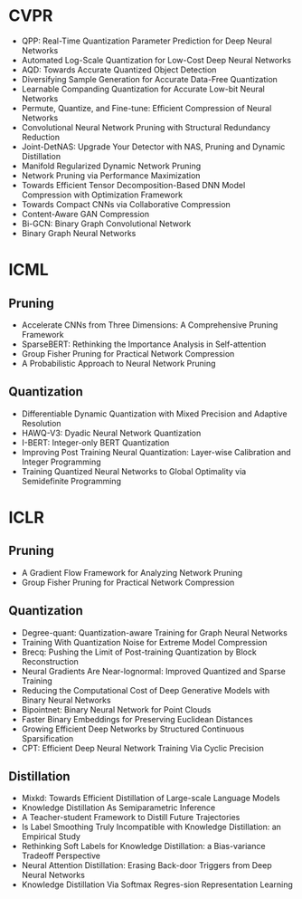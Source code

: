 # CVPR
- QPP: Real-Time Quantization Parameter Prediction for Deep Neural Networks
- Automated Log-Scale Quantization for Low-Cost Deep Neural Networks
- AQD: Towards Accurate Quantized Object Detection
- Diversifying Sample Generation for Accurate Data-Free Quantization
- Learnable Companding Quantization for Accurate Low-bit Neural Networks
- Permute, Quantize, and Fine-tune: Efficient Compression of Neural Networks
- Convolutional Neural Network Pruning with Structural Redundancy Reduction
- Joint-DetNAS: Upgrade Your Detector with NAS, Pruning and Dynamic Distillation
- Manifold Regularized Dynamic Network Pruning
- Network Pruning via Performance Maximization
- Towards Efficient Tensor Decomposition-Based DNN Model Compression with Optimization Framework
- Towards Compact CNNs via Collaborative Compression
- Content-Aware GAN Compression
- Bi-GCN: Binary Graph Convolutional Network
- Binary Graph Neural Networks

# ICML

## Pruning
- Accelerate CNNs from Three Dimensions: A Comprehensive Pruning Framework
- SparseBERT: Rethinking the Importance Analysis in Self-attention
- Group Fisher Pruning for Practical Network Compression
- A Probabilistic Approach to Neural Network Pruning

## Quantization
- Differentiable Dynamic Quantization with Mixed Precision and Adaptive Resolution
- HAWQ-V3: Dyadic Neural Network Quantization
- I-BERT: Integer-only BERT Quantization
- Improving Post Training Neural Quantization: Layer-wise Calibration and Integer Programming
- Training Quantized Neural Networks to Global Optimality via Semidefinite Programming

# ICLR

## Pruning
- A Gradient Flow Framework for Analyzing Network Pruning
- Group Fisher Pruning for Practical Network Compression


## Quantization
- Degree-quant: Quantization-aware Training for Graph Neural Networks
- Training With Quantization Noise for Extreme Model Compression
- Brecq: Pushing the Limit of Post-training Quantization by Block Reconstruction
- Neural Gradients Are Near-lognormal: Improved Quantized and Sparse Training
- Reducing the Computational Cost of Deep Generative Models with Binary Neural Networks
- Bipointnet: Binary Neural Network for Point Clouds
- Faster Binary Embeddings for Preserving Euclidean Distances
- Growing Efficient Deep Networks by Structured Continuous Sparsification
- CPT: Efficient Deep Neural Network Training Via Cyclic Precision

## Distillation
- Mixkd: Towards Efficient Distillation of Large-scale Language Models
- Knowledge Distillation As Semiparametric Inference
- A Teacher-student Framework to Distill Future Trajectories
- Is Label Smoothing Truly Incompatible with Knowledge Distillation: an Empirical Study
- Rethinking Soft Labels for Knowledge Distillation: a Bias-variance Tradeoff Perspective
- Neural Attention Distillation: Erasing Back-door Triggers from Deep Neural Networks
- Knowledge Distillation Via Softmax Regres-sion Representation Learning